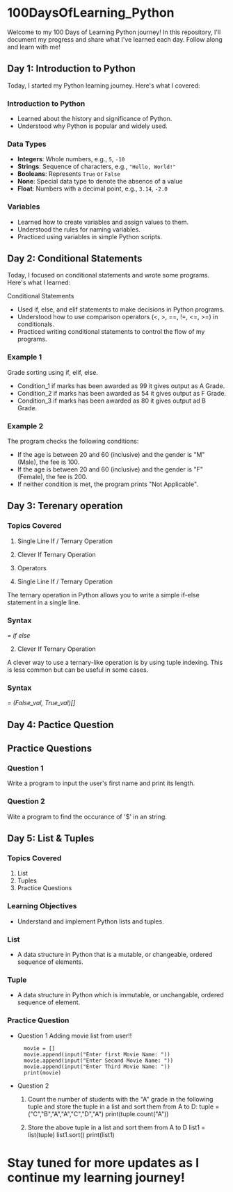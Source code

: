 # 100DaysOfLearning_Python

Welcome to my 100 Days of Learning Python journey! In this repository, I'll document my progress and share what I've learned each day. Follow along and learn with me!

## Day 1: Introduction to Python

Today, I started my Python learning journey. Here's what I covered:

### Introduction to Python
- Learned about the history and significance of Python.
- Understood why Python is popular and widely used.

### Data Types
- **Integers**: Whole numbers, e.g., `5`, `-10`
- **Strings**: Sequence of characters, e.g., `"Hello, World!"`
- **Booleans**: Represents `True` or `False`
- **None**: Special data type to denote the absence of a value
- **Float**: Numbers with a decimal point, e.g., `3.14`, `-2.0`

### Variables
- Learned how to create variables and assign values to them.
- Understood the rules for naming variables.
- Practiced using variables in simple Python scripts.

## Day 2: Conditional Statements

Today, I focused on conditional statements and wrote some programs. Here's what I learned:

Conditional Statements
- Used if, else, and elif statements to make decisions in Python programs.
- Understood how to use comparison operators (<, >, ==, !=, <=, >=) in conditionals.
- Practiced writing conditional statements to control the flow of my programs.

### Example 1 
Grade sorting using if, elif, else.
- Condition_1 if marks has been awarded as 99 it gives output as A Grade.
- Condition_2 if marks has been awarded as 54 it gives output as F Grade.
- Condition_3 if marks has been awarded as 80 it gives output ad B Grade.

### Example 2 
The program checks the following conditions:
- If the age is between 20 and 60 (inclusive) and the gender is "M" (Male), the fee is 100.
- If the age is between 20 and 60 (inclusive) and the gender is "F" (Female), the fee is 200.
- If neither condition is met, the program prints "Not Applicable".

## Day 3: Terenary operation

### Topics Covered
1. Single Line If / Ternary Operation
2. Clever If Ternary Operation
3. Operators


1. Single Line If / Ternary Operation

The ternary operation in Python allows you to write a simple if-else statement in a single line.

### Syntax
<var> = <val1> if <condition> else <val2>

2. Clever If Ternary Operation

A clever way to use a ternary-like operation is by using tuple indexing. This is less common but can be useful in some cases.

### Syntax
<var> = (False_val, True_val)[<condition>]

## Day 4: Pactice Question

## Practice Questions

### Question 1
Write a program to input the user's first name and print its length.

### Question 2
Wite a program to find the occurance of '$' in an string. 

## Day 5: List & Tuples 

### Topics Covered
1. List
2. Tuples
3. Practice Questions

### Learning Objectives
- Understand and implement Python lists and tuples.

### List 
- A data structure in Python that is a mutable, or changeable, ordered sequence of elements.

### Tuple 
- A data structure in Python which is immutable, or unchangable, ordered sequence of element.

### Practice Question

- Question 1
  Adding movie list from user!!

        movie = []
        movie.append(input("Enter first Movie Name: "))
        movie.append(input("Enter Second Movie Name: "))
        movie.append(input("Enter Third Movie Name: "))
        print(movie)

- Question 2 
  1. Count the number of students with the "A" grade in the following tuple and store the tuple in a list and sort them from A to D:
         tuple = ("C","B","A","A","C","D","A")
         print(tuple.count("A"))
     
  2. Store the above tuple in a list and sort them from A to D
         list1 = list(tuple)
         list1.sort()
         print(list1)

# Stay tuned for more updates as I continue my learning journey!
